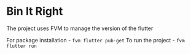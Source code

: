 # Bin It Right

The project uses FVM to manage the version of the flutter

For package installation - `fvm flutter pub-get`
To run the project - `fvm flutter run`